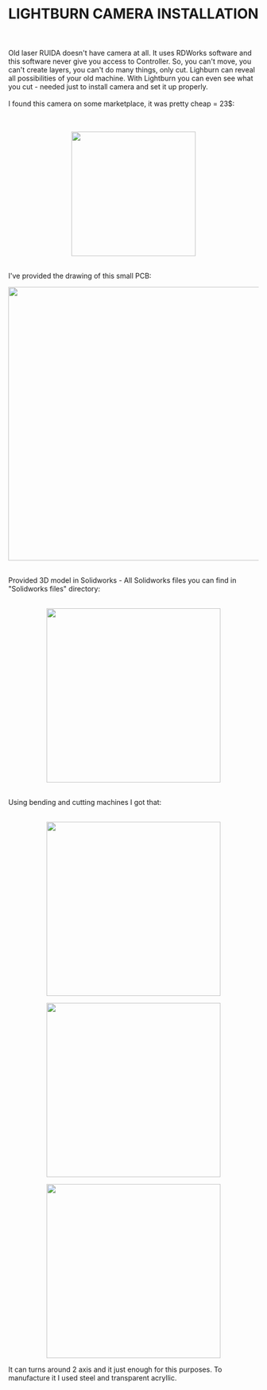 <h1>LIGHTBURN CAMERA INSTALLATION</h1>
</br> </br>
Old laser RUIDA doesn't have camera at all. It uses RDWorks software and this software never give you access to Controller. 
So, you can't move, you can't create layers, you can't do many things, only cut. Lighburn can reveal all possibilities 
of your old machine. With Lightburn you can even see what you cut - needed just to install camera and set it up properly. 
</br> </br>
I found this camera on some marketplace, it was pretty cheap = 23$: </br>
</br> </br>
<p align="center">
<img src="https://github.com/user-attachments/assets/8f12824f-009e-4e09-9881-594a7afe749b" width="250" />
</p>
</br>
I've provided the drawing of this small PCB:
</br>
<p align="center">
<img src="https://github.com/user-attachments/assets/ddf654bc-d7d9-400f-936f-e787ded41aed" width="550">
</p>
</br>
Provided 3D model in Solidworks - All Solidworks files you can find in "Solidworks files" directory:
</br></br>
<p align="center">
<img src="https://github.com/user-attachments/assets/61e4bffa-21a0-47ef-9851-8b1bfce0f673" width="350">
</p>

</br>
Using bending and cutting machines I got that:
</br></br>
<p align="center">
<img src="https://github.com/user-attachments/assets/c350c26b-ca2c-4de7-bf9a-6bb144eeeae5" width="350">
</p>
<p align="center">
<img src="https://github.com/user-attachments/assets/726d8c38-655e-4f32-89d5-8be1e1a4c5c1" width="350">
</p>
<p align="center">
<img src="https://github.com/user-attachments/assets/787c62e0-cd18-4b79-bb7d-00bf426fecc1" width="350">
</p>

It can turns around 2 axis and it just enough for this purposes. To manufacture it I used steel and transparent acryllic. 


